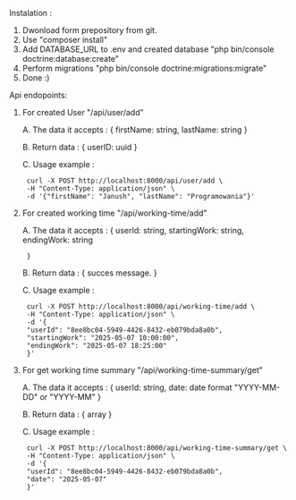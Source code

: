 Instalation : 
1. Dwonload form prepository from git.
2. Use "composer install"
3. Add DATABASE_URL to .env and created database "php bin/console doctrine:database:create"
4. Perform migrations "php bin/console doctrine:migrations:migrate"
6. Done :)

Api endopoints:
1. For created User "/api/user/add"

   A. The data it accepts :
	   {
		   firstName: string,
		   lastName: string
	   }
   
	B. Return data :
		{
			userID: uuid
   		}

	C. Usage example :

    	curl -X POST http://localhost:8000/api/user/add \
    	-H "Content-Type: application/json" \
    	-d '{"firstName": "Janush", "lastName": "Programowania"}'
   
2. For created working time "/api/working-time/add"
	
 	A. The data it accepts :
		{
			userId: string,
			startingWork: string,
			endingWork: string

		}
	B. Return data :
		{
		succes message.
		}   

	C. Usage example :

		curl -X POST http://localhost:8000/api/working-time/add \
		-H "Content-Type: application/json" \
		-d '{
		"userId": "8ee8bc04-5949-4426-8432-eb079bda8a0b",
		"startingWork": "2025-05-07 10:00:00",
		"endingWork": "2025-05-07 18:25:00"
		}'

3. For get working time summary "/api/working-time-summary/get"
	
 	A. The data it accepts :
		{
			userId: string,
			date: date format "YYYY-MM-DD" or "YYYY-MM"
		}

	B. Return data :
		{
			array
		}  

	C. Usage example :

		curl -X POST http://localhost:8000/api/working-time-summary/get \
		-H "Content-Type: application/json" \
		-d '{
		"userId": "8ee8bc04-5949-4426-8432-eb079bda8a0b",
		"date": "2025-05-07"
		}'

   


